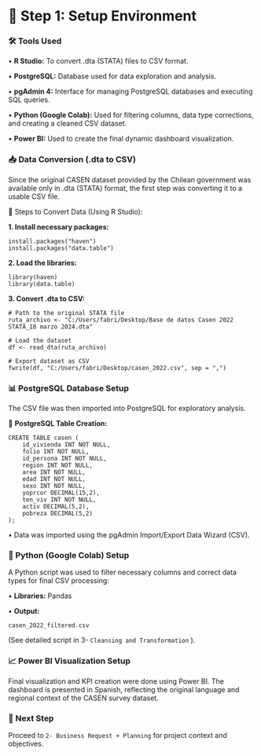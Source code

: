 # 📌 Step 1: Setup Environment

### 🛠 Tools Used

• **R Studio:** To convert .dta (STATA) files to CSV format.

• **PostgreSQL:** Database used for data exploration and analysis.

• **pgAdmin 4:** Interface for managing PostgreSQL databases and executing SQL queries.

• **Python (Google Colab):** Used for filtering columns, data type corrections, and creating a cleaned CSV dataset.

• **Power BI:** Used to create the final dynamic dashboard visualization.

### 📥 Data Conversion (.dta to CSV)

Since the original CASEN dataset provided by the Chilean government was available only in .dta (STATA) format, the first step was converting it to a usable CSV file.

🔹 Steps to Convert Data (Using R Studio):

**1. Install necessary packages:**
```
install.packages("haven")
install.packages("data.table")
```
**2. Load the libraries:**
```
library(haven)
library(data.table)
```
**3. Convert .dta to CSV:**
```
# Path to the original STATA file
ruta_archivo <- "C:/Users/fabri/Desktop/Base de datos Casen 2022 STATA_18 marzo 2024.dta"

# Load the dataset
df <- read_dta(ruta_archivo)

# Export dataset as CSV
fwrite(df, "C:/Users/fabri/Desktop/casen_2022.csv", sep = ",")
```
### 📊 PostgreSQL Database Setup

The CSV file was then imported into PostgreSQL for exploratory analysis.

🔹 **PostgreSQL Table Creation:**
```
CREATE TABLE casen (
    id_vivienda INT NOT NULL,
    folio INT NOT NULL,
    id_persona INT NOT NULL,
    region INT NOT NULL,
    area INT NOT NULL,
    edad INT NOT NULL,
    sexo INT NOT NULL,
    yoprcor DECIMAL(15,2),
    ten_viv INT NOT NULL,
    activ DECIMAL(5,2),
    pobreza DECIMAL(5,2)
);
```
• Data was imported using the pgAdmin Import/Export Data Wizard (CSV).

### 🐍 Python (Google Colab) Setup

A Python script was used to filter necessary columns and correct data types for final CSV processing:

• **Libraries:** Pandas

• **Output:**     
```
casen_2022_filtered.csv
```

(See detailed script in 
3- ```Cleansing and Transformation```
).

### 📈 Power BI Visualization Setup

Final visualization and KPI creation were done using Power BI. The dashboard is presented in Spanish, reflecting the original language and regional context of the CASEN survey dataset.

### 🔗 Next Step

Proceed to 
```2- Business Request + Planning```
 for project context and objectives.